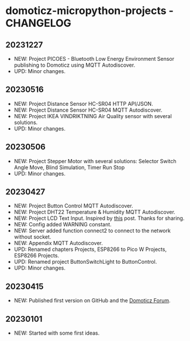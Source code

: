 # domoticz-micropython-projects - CHANGELOG

## 20231227
* NEW: Project PICOES - Bluetooth Low Energy Environment Sensor publishing to Domoticz using MQTT Autodiscover.
* UPD: Minor changes.

## 20230516
* NEW: Project Distance Sensor HC-SR04 HTTP API/JSON.
* NEW: Project Distance Sensor HC-SR04 MQTT Autodiscover.
* NEW: Project IKEA VINDRIKTNING Air Quality sensor with several solutions.
* UPD: Minor changes.

## 20230506
* NEW: Project Stepper Motor with several solutions: Selector Switch Angle Move, Blind Simulation, Timer Run Stop
* UPD: Minor changes.

## 20230427
* NEW: Project Button Control MQTT Autodiscover.
* NEW: Project DHT22 Temperature & Humidity MQTT Autodiscover.
* NEW: Project LCD Text Input. Inspired by [this](https://www.domoticz.com/forum/viewtopic.php?p=293175#p293175) post. Thanks for sharing.
* NEW: Config added WARNING constant.
* NEW: Server added function connect2 to connect to the network without socket.
* NEW: Appendix MQTT Autodiscover.
* UPD: Renamed chapters Projects, ESP8266 to Pico W Projects, ESP8266 Projects.
* UPD: Renamed project ButtonSwitchLight to ButtonControl.
* UPD: Minor changes.

## 20230415
* NEW: Published first version on GitHub and the [Domoticz Forum](https://www.domoticz.com/forum/viewtopic.php?f=38&t=40244).

## 20230101
* NEW: Started with some first ideas.
